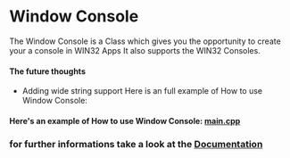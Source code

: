 # Window Console
The Window Console is a Class which gives you the opportunity to create your a console in WIN32 Apps
It also supports the WIN32 Consoles.
#### The future thoughts
- Adding wide string support
Here is an full example of How to use Window Console: 

#### Here's an example of How to use Window Console: [main.cpp](https://github.com/MafiaBar/Mafia-Bar-SDK/blob/master/Window%20Console/main.cpp)
### for further informations take a look at the [Documentation](https://mafia-bar.gitbook.io/mafia-bar-sdk/window-console)
